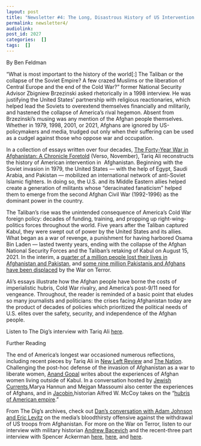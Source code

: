 ```yaml
---
layout: post
title: "Newsletter #4: The Long, Disastrous History of US Intervention in Afghanistan, with Tariq Ali"
permalink: newsletter4/
audiolink: 
post_id: 2027
categories:  []
tags:  []
---
```



By Ben Feldman

“What is most important to the history of the world[:] The Taliban or the collapse of the Soviet Empire? A few crazed Muslims or the liberation of Central Europe and the end of the Cold War?” former National Security Advisor Zbigniew Brzezinski asked rhetorically in a 1998 interview. He was justifying the United States’ partnership with religious reactionaries, which helped lead the Soviets to overextend themselves financially and militarily, and hastened the collapse of America’s rival hegemon. Absent from Brzezinski’s musing was any mention of the Afghan people themselves. Whether in 1979, 1998, 2001, or 2021, Afghans are ignored by US-policymakers and media, trudged out only when their suffering can be used as a cudgel against those who oppose war and occupation.

In a collection of essays written over four decades, 
[The Forty-Year War in Afghanistan: A Chronicle Foretold](https://www.versobooks.com/books/3939-the-forty-year-war-in-afghanistan) (Verso, November), Tariq Ali reconstructs the history of American intervention in  Afghanistan. Beginning with the Soviet invasion in 1979, the United States — with the help of Egypt, Saudi Arabia, and Pakistan — mobilized an international network of anti-Soviet Islamic fighters. In doing so, the U.S. and its Middle Eastern allies helped create a generation of militants whose “deracinated fanaticism” helped them to emerge from the second Afghan Civil War (1992-1996) as the dominant power in the country.

The Taliban’s rise was the unintended consequence of America’s Cold War foreign policy: decades of funding, training, and propping up right-wing-politics forces throughout the world. Five years after the Taliban captured Kabul, they were swept out of power by the United States and its allies. What began as a war of revenge, a punishment for having harbored Osama Bin Laden — lasted twenty years, ending with the collapse of the Afghan National Security Forces and the Taliban’s retaking of Kabul on August 15, 2021. In the interim, a 
[quarter of a million people lost their lives in Afghanistan and Pakistan](https://watson.brown.edu/costsofwar/figures/2021/WarDeathToll), and 
[some nine million Pakistanis and Afghans have been displaced](https://watson.brown.edu/costsofwar/files/cow/imce/papers/2020/Displacement_Vine%20et%20al_Costs%20of%20War%202020%2009%2008.pdf) by the War on Terror.

Ali’s essays illustrate how the Afghan people have borne the costs of imperialistic hubris, Cold War rivalry, and America’s post-9/11 need for vengeance. Throughout, the reader is reminded of a basic point that eludes so many journalists and politicians: the crises facing Afghanistan today are the product of decades of policies which prioritized the political needs of U.S. elites over the safety, security, and independence of the Afghan people.

Listen to
The Dig’s interview with Tariq Ali
[here](https://www.thedigradio.com/podcast/afghanistan-with-tariq-ali).

Further Reading

The end of America’s longest war occasioned numerous reflections, including recent pieces by Tariq Ali in 
[New Left Review](https://newleftreview.org/sidecar/posts/debacle-in-afghanistan) and 
[The Nation](https://www.thenation.com/article/world/9-11-war-terror/). Challenging the post-hoc defense of the invasion of Afghanistan as a war to liberate women, 
[Anand Gopal](https://www.newyorker.com/magazine/2021/09/13/the-other-afghan-women) writes about the experiences of Afghan women living outside of Kabul. In a conversation hosted by 
[Jewish Currents](https://jewishcurrents.org/no-one-wants-to-listen-to-the-afghan-people/),Marya Hannun and Mejgan Massoumi also center the experiences of Afghans, and in 
[Jacobin](https://jacobinmag.com/2021/05/biden-administration-afghanistan-war-withdrawl-opium-us-military),historian Alfred W. McCoy takes on the “[hubris of American empire](https://jacobinmag.com/2021/05/biden-administration-afghanistan-war-withdrawl-opium-us-military).”

From 
The Dig’s archives, check out 
[Dan’s conversation with Adam Johnson and Eric Levitz](https://www.thedigradio.com/podcast/the-media-war-w-adam-johnson-and-eric-levitz) on the media’s bloodthirsty offensive against the withdrawal of US troops from Afghanistan. For more on the War on Terror, listen to our interview with military historian 
[Andrew Bacevich](https://www.thedigradio.com/podcast/andrew-bacevich-this-is-the-war-that-never-ends) and the recent-three part interview with Spencer Ackerman 
[here](https://www.thedigradio.com/podcast/war-on-terror-w-spencer-ackerman-part-1), 
[here](https://www.thedigradio.com/podcast/war-on-terror-w-spencer-ackerman-part-2), and 
[here](https://www.thedigradio.com/podcast/war-on-terror-w-spencer-ackerman-part-3).

 
